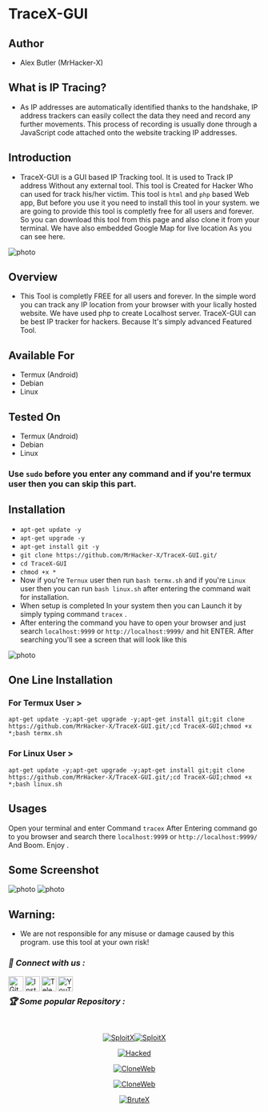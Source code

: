 # TraceX-GUI

## Author
+ Alex Butler (MrHacker-X)

## What is IP Tracing?
+ As IP addresses are automatically identified thanks to the handshake, IP address trackers can easily collect the data they need and record any further movements. This process of recording is usually done through a JavaScript code attached onto the website tracking IP addresses.

## Introduction
+ TraceX-GUI is a GUI based IP Tracking tool. It is used to Track IP address Without any external tool. This tool is Created for Hacker Who can used for track his/her victim. This tool is `html` and `php` based Web app, But before you use it you need to install this tool in your system. we are going to provide this tool is completly free for all users and forever. So you can download this tool from this page and also clone it from your terminal. We have also embedded Google Map for live location As you can see here.

![photo](https://raw.githubusercontent.com/MrHacker-X/TraceX-GUI/main/.img/IMG_20220816_202206.jpg)

## Overview
+ This Tool is completly FREE for all users and forever. In the simple word you can track any IP location from your browser with your lically hosted website. We have used php to create Localhost server. TraceX-GUI can be best IP tracker for hackers. Because It's simply advanced Featured Tool.

## Available For
+ Termux (Android)
+ Debian
+ Linux

## Tested On
+ Termux (Android)
+ Debian
+ Linux

### Use `sudo` before you enter any command and if you're termux user then you can skip this part.
## Installation

+ `apt-get update -y`
+ `apt-get upgrade -y`
+ `apt-get install git -y`
+ `git clone https://github.com/MrHacker-X/TraceX-GUI.git/`
+ `cd TraceX-GUI`
+ `chmod +x *`
+ Now if you're `Ternux` user then run `bash termx.sh` and if you're `Linux` user then you can run `bash linux.sh` after entering the command wait for installation.
+ When setup is completed In your system then you can Launch it by simply typing command `tracex` .
+ After entering the command you have to open your browser and just search `localhost:9999` or `http://localhost:9999/` and hit ENTER. After searching you'll see a screen that will look like this

![photo](https://raw.githubusercontent.com/MrHacker-X/TraceX-GUI/main/.img/IMG_20220816_202421.jpg)

## One Line Installation
### For Termux User >

```
apt-get update -y;apt-get upgrade -y;apt-get install git;git clone https://github.com/MrHacker-X/TraceX-GUI.git/;cd TraceX-GUI;chmod +x *;bash termx.sh
```

### For Linux User >
```
apt-get update -y;apt-get upgrade -y;apt-get install git;git clone https://github.com/MrHacker-X/TraceX-GUI.git/;cd TraceX-GUI;chmod +x *;bash linux.sh
```

## Usages

Open your terminal and enter Command
`tracex`
After Entering command go to you browser and search there 
`localhost:9999` or `http://localhost:9999/`
And Boom. Enjoy .

## Some Screenshot
![photo](https://raw.githubusercontent.com/MrHacker-X/TraceX-GUI/main/.img/Screenshot_2022-08-16-20-22-14-420_com.android.chrome.jpg)
![photo](https://raw.githubusercontent.com/MrHacker-X/TraceX-GUI/main/.img/Screenshot_2022-08-16-20-20-57-092_com.android.chrome.jpg)

## Warning:
+ We are not responsible for any misuse or damage caused by this program. use this tool at your own risk!

<h3><b><i>📡 Connect with us :</i></b></h3>
<a href="https://github.com/MrHacker-X/"><img align="left" title="Github" alt="Github" width="30px" src="https://raw.githubusercontent.com/MrHacker-X/MrHacker-X/main/assets/github.png" /></a>
<a href="https://instagram.com/hackerxmr/"><img align="left" title="Instagram" alt="Instagram" width="30px" src="https://raw.githubusercontent.com/MrHacker-X/MrHacker-X/main/assets/instagram.png" /></a>
<a href="https://t.me/mrhackersx/"><img align="left" title="Telegram" alt="Telegram" width="30px" src="https://raw.githubusercontent.com/MrHacker-X/MrHacker-X/main/assets/telegram.png" /></a>
<a href="https://youtube.com/c/Sololex/"><img align="left" title="YouTube" alt="YouTube" width="30px" src="https://raw.githubusercontent.com/MrHacker-X/MrHacker-X/main/assets/youtube.png" /></a>
<br>
<h3><b><i>🏆 Some popular Repository :</i></b></h3>
<br>
<p align="center"><a href="https://github.com/MrHacker-X/SploitX.git/"><img title="SploitX" src="https://github-readme-stats.vercel.app/api/pin/?username=MrHacker-X&repo=<p align="center"><a href="https://github.com/MrHacker-X/SploitX.git/"><img title="SploitX" src="https://github-readme-stats.vercel.app/api/pin/?username=MrHacker-X&repo=SploitX&theme=radical"></a>
<p align="center"><a href="https://github.com/MrHacker-X/Hacked.git/"><img title="Hacked" src="https://github-readme-stats.vercel.app/api/pin/?username=MrHacker-X&repo=Hacked&theme=radical"></a>
<p align="center"><a href="https://github.com/MrHacker-X/TraceX.git/"><img title="CloneWeb" src="https://github-readme-stats.vercel.app/api/pin/?username=MrHacker-X&repo=CloneWeb&theme=radical"></a>
<p align="center"><a href="https://github.com/MrHacker-X/CloneWeb.git/"><img title="CloneWeb" src="https://github-readme-stats.vercel.app/api/pin/?username=MrHacker-X&repo=CloneWeb&theme=radical"></a>
<p align="center"><a href="https://github.com/MrHacker-X/BruteX.git/"><img title="BruteX" src="https://github-readme-stats.vercel.app/api/pin/?username=MrHacker-X&repo=BruteX&theme=radical"></a>


